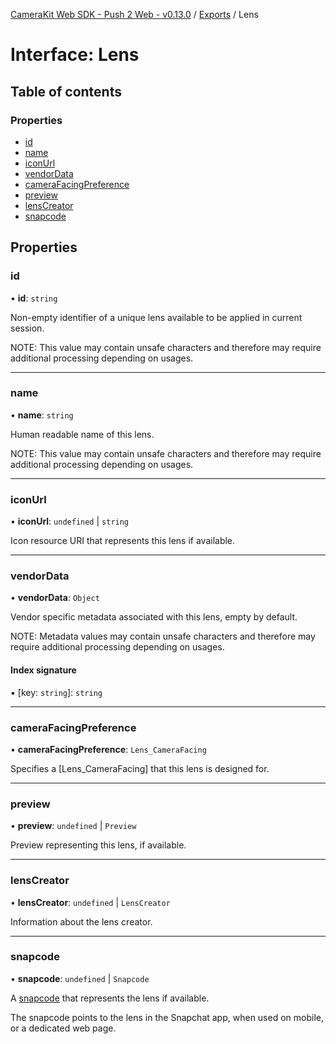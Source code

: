 [CameraKit Web SDK - Push 2 Web - v0.13.0](../README.md) / [Exports](../modules.md) / Lens

# Interface: Lens

## Table of contents

### Properties

- [id](Lens.md#id)
- [name](Lens.md#name)
- [iconUrl](Lens.md#iconurl)
- [vendorData](Lens.md#vendordata)
- [cameraFacingPreference](Lens.md#camerafacingpreference)
- [preview](Lens.md#preview)
- [lensCreator](Lens.md#lenscreator)
- [snapcode](Lens.md#snapcode)

## Properties

### id

• **id**: `string`

Non-empty identifier of a unique lens available to be applied in current session.

NOTE: This value may contain unsafe characters
and therefore may require additional processing depending on usages.

___

### name

• **name**: `string`

Human readable name of this lens.

NOTE: This value may contain unsafe characters
and therefore may require additional processing depending on usages.

___

### iconUrl

• **iconUrl**: `undefined` \| `string`

Icon resource URI that represents this lens if available.

___

### vendorData

• **vendorData**: `Object`

Vendor specific metadata associated with this lens, empty by default.

NOTE: Metadata values may contain unsafe characters
and therefore may require additional processing depending on usages.

#### Index signature

▪ [key: `string`]: `string`

___

### cameraFacingPreference

• **cameraFacingPreference**: `Lens_CameraFacing`

Specifies a [Lens_CameraFacing] that this lens is designed for.

___

### preview

• **preview**: `undefined` \| `Preview`

Preview representing this lens, if available.

___

### lensCreator

• **lensCreator**: `undefined` \| `LensCreator`

Information about the lens creator.

___

### snapcode

• **snapcode**: `undefined` \| `Snapcode`

A [snapcode](https://scan.snapchat.com/snapcodes) that represents the lens if available.

The snapcode points to the lens in the Snapchat app, when used on mobile, or a dedicated web page.
